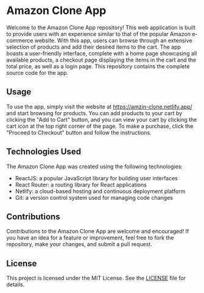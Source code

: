 # Amazon Clone App

Welcome to the Amazon Clone App repository! This web application is built to provide users with an experience similar to that of the popular Amazon e-commerce website. With this app, users can browse through an extensive selection of products and add their desired items to the cart. The app boasts a user-friendly interface, complete with a home page showcasing all available products, a checkout page displaying the items in the cart and the total price, as well as a login page. This repository contains the complete source code for the app.

## Usage

To use the app, simply visit the website at https://amzin-clone.netlify.app/ and start browsing for products. You can add products to your cart by clicking the "Add to Cart" button, and you can view your cart by clicking the cart icon at the top right corner of the page. To make a purchase, click the "Proceed to Checkout" button and follow the instructions.

## Technologies Used

The Amazon Clone App was created using the following technologies:

- ReactJS: a popular JavaScript library for building user interfaces
- React Router: a routing library for React applications
- Netlify: a cloud-based hosting and continuous deployment platform
- Git: a version control system used for managing code changes

## Contributions

Contributions to the Amazon Clone App are welcome and encouraged! If you have an idea for a feature or improvement, feel free to fork the repository, make your changes, and submit a pull request.

## License

This project is licensed under the MIT License. See the [LICENSE](./LICENSE) file for details.
